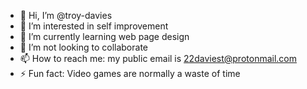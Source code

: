 - 👋 Hi, I’m @troy-davies
- 👀 I’m interested in self improvement
- 🌱 I’m currently learning web page design
- 💞️ I’m not looking to collaborate
- 📫 How to reach me: my public email is 22daviest@protonmail.com
- ⚡ Fun fact: Video games are normally a waste of time

<!---
troy-davies/troy-davies is a ✨ special ✨ repository because its `README.md` (this file) appears on your GitHub profile.
You can click the Preview link to take a look at your changes.
--->
